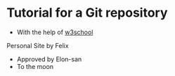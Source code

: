# Tutorial for a Git repository
* With the help of [w3school](https://www.w3schools.com/)

Personal Site by Felix
- Approved by Elon-san
- To the moon
